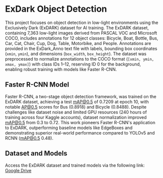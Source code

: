# ExDark Object Detection

This project focuses on object detection in low-light environments using the Exclusively Dark (ExDARK) dataset for AI training. The ExDARK dataset, containing 7,363 low-light images derived from PASCAL VOC and Microsoft COCO, includes annotations for 12 object classes: Bicycle, Boat, Bottle, Bus, Car, Cat, Chair, Cup, Dog, Table, Motorbike, and People. Annotations are provided in the ExDark_Anno text file with labels, bounding box coordinates (`xmin`, `ymin`), and dimensions (`box_width`, `box_height`). The dataset was preprocessed to normalize annotations to the COCO format (`[xmin, ymin, xmax, ymax]`) with class IDs 1–12, reserving ID 0 for the background, enabling robust training with models like Faster R-CNN.

## Faster R-CNN Model
Faster R-CNN, a two-stage object detection framework, was trained on the ExDARK dataset, achieving a test mAP@0.5 of 0.7209 at epoch 10, with notable AP@0.5 scores for Bus (0.8918) and Bicycle (0.8488). Despite challenges like dataset noise and limited GPU resources (240 hours of training across four Kaggle accounts), dataset normalization improved mAP@0.5 from 0.3 to 0.72. This work pioneers Faster R-CNN's application to ExDARK, outperforming baseline models like EdgeBoxes and demonstrating superior real-world performance compared to YOLOv5 and RCNN (mAP@0.5 0.48).

## Dataset and Models
Access the ExDARK dataset and trained models via the following link:  
[Google Drive](https://drive.google.com/drive/folders/1PAJxv8rJoWVdqw5uueNruL1AUci0Sul9?usp=drive_link)
